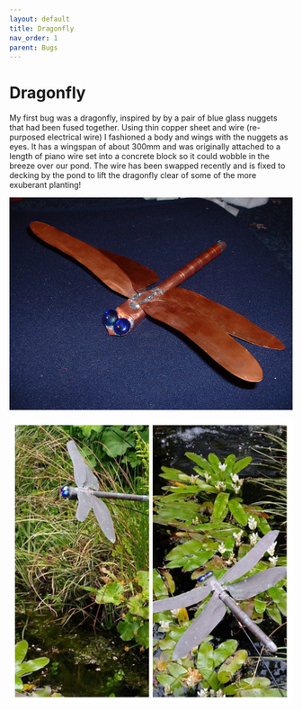 ```yaml
---
layout: default
title: Dragonfly
nav_order: 1
parent: Bugs
---
```


# Dragonfly

My first bug was a dragonfly, inspired by by a pair of blue glass nuggets that had been fused together. Using thin copper sheet and wire (re-purposed electrical wire) I fashioned a body and wings with the nuggets as eyes. It has a wingspan of about 300mm and was originally attached to a length of piano wire set into a concrete block so it could wobble in the breeze over our pond. The wire has been swapped recently and is fixed to decking by the pond to lift the dragonfly clear of some of the more exuberant planting!

![New Dragonfly](/images/Dragonfly%20new.jpg)

![Dragonfly](/images/Dragonfly.jpg)

